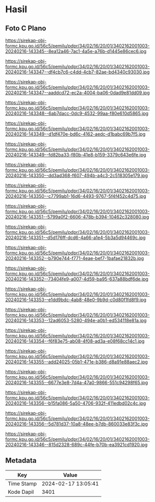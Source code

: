 # Hasil

## Foto C Plano

https://sirekap-obj-formc.kpu.go.id/56c5/pemilu/pdpr/34/02/16/20/01/3402162001003-20240216-143345--8ea12a46-7ac1-4a5e-a76b-d1445e86cec6.jpg

https://sirekap-obj-formc.kpu.go.id/56c5/pemilu/pdpr/34/02/16/20/01/3402162001003-20240216-143347--df4cb7c6-c4dd-4cb7-82ae-bd4340c93030.jpg

https://sirekap-obj-formc.kpu.go.id/56c5/pemilu/pdpr/34/02/16/20/01/3402162001003-20240216-143347--aaddcd72-ec2a-4004-ba06-0dad9e81dd09.jpg

https://sirekap-obj-formc.kpu.go.id/56c5/pemilu/pdpr/34/02/16/20/01/3402162001003-20240216-143348--6ab7dacc-0dc9-4532-99aa-f80e610d5865.jpg

https://sirekap-obj-formc.kpu.go.id/56c5/pemilu/pdpr/34/02/16/20/01/3402162001003-20240216-143349--d1df470e-bd6c-4162-aedc-d1babc69b7f5.jpg

https://sirekap-obj-formc.kpu.go.id/56c5/pemilu/pdpr/34/02/16/20/01/3402162001003-20240216-143349--fd82ba33-f80b-41e8-b159-3379c643e6fe.jpg

https://sirekap-obj-formc.kpu.go.id/56c5/pemilu/pdpr/34/02/16/20/01/3402162001003-20240216-143350--dd3ad368-f607-494b-a4c3-2c518305e179.jpg

https://sirekap-obj-formc.kpu.go.id/56c5/pemilu/pdpr/34/02/16/20/01/3402162001003-20240216-143350--c7799ab1-16d6-4493-9767-5f4f452c4d75.jpg

https://sirekap-obj-formc.kpu.go.id/56c5/pemilu/pdpr/34/02/16/20/01/3402162001003-20240216-143351--5799a0f2-6606-478b-b394-10462c328080.jpg

https://sirekap-obj-formc.kpu.go.id/56c5/pemilu/pdpr/34/02/16/20/01/3402162001003-20240216-143351--d5d176ff-dcd6-4a66-a1e4-5b3a5d94469c.jpg

https://sirekap-obj-formc.kpu.go.id/56c5/pemilu/pdpr/34/02/16/20/01/3402162001003-20240216-143352--b790e744-f771-4eae-bef7-1bafae21832b.jpg

https://sirekap-obj-formc.kpu.go.id/56c5/pemilu/pdpr/34/02/16/20/01/3402162001003-20240216-143352--73404fe9-a007-4d59-ba95-637a88bdf6de.jpg

https://sirekap-obj-formc.kpu.go.id/56c5/pemilu/pdpr/34/02/16/20/01/3402162001003-20240216-143353--e1dd9bdc-4ab8-48e0-9b9d-c0d80f1fd8f9.jpg

https://sirekap-obj-formc.kpu.go.id/56c5/pemilu/pdpr/34/02/16/20/01/3402162001003-20240216-143353--12ad6053-5280-494e-a0b1-ed534118e81a.jpg

https://sirekap-obj-formc.kpu.go.id/56c5/pemilu/pdpr/34/02/16/20/01/3402162001003-20240216-143354--f6f83e75-ab08-4f08-ad3a-e08f68cc14c1.jpg

https://sirekap-obj-formc.kpu.go.id/56c5/pemilu/pdpr/34/02/16/20/01/3402162001003-20240216-143355--add24025-05b1-471e-b386-d8a91e88aec2.jpg

https://sirekap-obj-formc.kpu.go.id/56c5/pemilu/pdpr/34/02/16/20/01/3402162001003-20240216-143355--6677e3e8-7d4a-47a0-9866-551c94298f65.jpg

https://sirekap-obj-formc.kpu.go.id/56c5/pemilu/pdpr/34/02/16/20/01/3402162001003-20240216-143356--b15fa086-5a50-4706-932f-411edbd02c4c.jpg

https://sirekap-obj-formc.kpu.go.id/56c5/pemilu/pdpr/34/02/16/20/01/3402162001003-20240216-143356--5d781d37-10a8-48ee-b7db-860033e83f3c.jpg

https://sirekap-obj-formc.kpu.go.id/56c5/pemilu/pdpr/34/02/16/20/01/3402162001003-20240216-143346--815d2328-689c-44fe-b70b-ea3921cd1920.jpg


## Metadata

| Key        | Value               |
| ---------- | ------------------- |
| Time Stamp | 2024-02-17 13:05:41 |
| Kode Dapil | 3401                |



